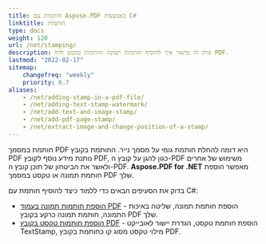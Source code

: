 ```yaml
---
title: חותמות עם Aspose.PDF באמצעות C#
linktitle: חותמות
type: docs
weight: 120
url: /net/stamping/
description: פרק זה מתאר איך להוסיף חותמות תמונה וחותמות טקסט לדף PDF.
lastmod: "2022-02-17"
sitemap:
    changefreq: "weekly"
    priority: 0.7
aliases:
    - /net/adding-stamp-in-a-pdf-file/
    - /net/adding-text-stamp-watermark/
    - /net/add-text-and-image-stamp/   
    - /net/add-pdf-page-stamp/
    - /net/extract-image-and-change-position-of-a-stamp/
---
```

<script type="application/ld+json">
{
    "@context": "https://schema.org",
    "@type": "TechArticle",
    "headline": "חותמות עם Aspose.PDF באמצעות C#",
    "alternativeHeadline": "איך להוסיף חותמת תמונה ל-PDF",
    "author": {
        "@type": "Person",
        "name":"Anastasiia Holub",
        "givenName": "Anastasiia",
        "familyName": "Holub",
        "url":"https://www.linkedin.com/in/anastasiia-holub-750430225/"
    },
    "genre": "יצירת מסמכי PDF",
    "keywords": "pdf, c#, חותמת pdf, חותמת תמונה",
    "wordcount": "302",
    "proficiencyLevel":"מתחיל",
    "publisher": {
        "@type": "Organization",
        "name": "צוות מסמכי Aspose.PDF",
        "url": "https://products.aspose.com/pdf",
        "logo": "https://www.aspose.cloud/templates/aspose/img/products/pdf/aspose_pdf-for-net.svg",
        "alternateName": "Aspose",
        "sameAs": [
            "https://facebook.com/aspose.pdf/",
            "https://twitter.com/asposepdf",
            "https://www.youtube.com/channel/UCmV9sEg_QWYPi6BJJs7ELOg/featured",
            "https://www.linkedin.com/company/aspose",
            "https://stackoverflow.com/questions/tagged/aspose",
            "https://aspose.quora.com/",
            "https://aspose.github.io/"
        ],
        "contactPoint": [
            {
                "@type": "ContactPoint",
                "telephone": "+1 903 306 1676",
                "contactType": "מכירות",
                "areaServed": "US",
                "availableLanguage": "en"
            },
            {
                "@type": "ContactPoint",
                "telephone": "+44 141 628 8900",
                "contactType": "מכירות",
                "areaServed": "GB",
                "availableLanguage": "en"
            },
            {
                "@type": "ContactPoint",
                "telephone": "+61 2 8006 6987",
                "contactType": "מכירות",
                "areaServed": "AU",
                "availableLanguage": "en"
            }
        ]
    },
    "url": "/net/stamping/",
    "mainEntityOfPage": {
        "@type": "WebPage",
        "@id": "/net/stamping/"
    },
    "dateModified": "2022-02-04",
    "description": "פרק זה מתאר איך להוסיף חותמות תמונה וחותמות טקסט לדף PDF."
}
</script>
חותמת במסמך PDF היא דומה להחלת חותמת גומי על מסמך נייר.
החותמת בקובץ PDF נותנת מידע נוסף לקובץ PDF, כגון להגן על קובץ ה-PDF משימוש של אחרים ולאשר את הביטחון של תוכן קובץ ה-PDF. **Aspose.PDF for .NET** מאפשר הוספת חותמת תמונה או טקסט במסמך PDF שלך.

בדוק את הסעיפים הבאים כדי ללמוד כיצד להוסיף חותמת עם C#:

- [הוספת חותמות תמונה בעמוד PDF](/pdf/net/image-stamps-in-pdf-page/) - הוספת חותמת תמונה, שליטה באיכות התמונה, חותמת תמונה כרקע בקובץ PDF שלך.
- [הוספת חותמות טקסט בקובץ PDF](/pdf/net/text-stamps-in-the-pdf-file/) - הוספת חותמת טקסט, הגדרת יישור לאובייקט TextStamp, מילוי טקסט מסוג קו כחותמת בקובץ PDF.

